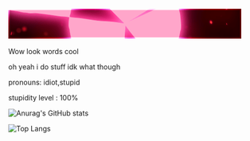 ![WOW cool thing](https://github.com/RTXT25/RTXT25/blob/main/standard.gif)

Wow look words cool

oh yeah i do stuff idk what though

pronouns: idiot,stupid

stupidity level : 100%

![Anurag's GitHub stats](https://github-readme-stats.vercel.app/api?username=RTXT25&show_icons=true&theme=merko)

![Top Langs](https://github-readme-stats.vercel.app/api/top-langs/?username=RTXT25&theme=merko)

<!--
**RTXT25/RTXT25** is a ✨ _special_ ✨ repository because its `README.md` (this file) appears on your GitHub profile.

Here are some ideas to get you started:

- 🔭 I’m currently working on ...
- 🌱 I’m currently learning ...
- 👯 I’m looking to collaborate on ...
- 🤔 I’m looking for help with ...
- 💬 Ask me about ...
- 📫 How to reach me: ...
- 😄 Pronouns: ...
- ⚡ Fun fact: ...
-->
